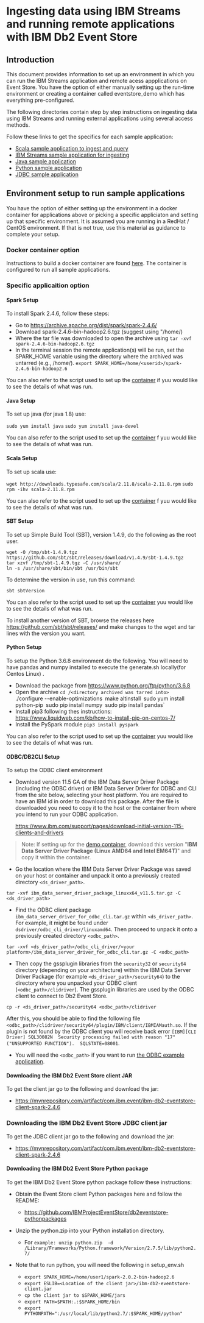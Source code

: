 # Ingesting data using IBM Streams and running remote applications with IBM Db2 Event Store

## Introduction 

This document provides information to set up an environment in which you can run the IBM Streams application
and remote acess appplications on Event Store. You have the option of either manually setting up the run-time environment or creating a container called eventstore_demo which has everything pre-configured.

The following directories contain step by step instructions on ingesting data using IBM Streams and running external applications using several access methods. 

Follow these links to get the specifics for each sample application:

* [Scala sample application to ingest and query](ScalaApplication/README.md)
* [IBM Streams sample application for ingesting](IngestUsingIBMStreams/README.md)
* [Java sample application](JavaApplication/README.md)
* [Python sample application](PythonApplication/README.md)
* [JDBC sample application](JDBCApplication/README.md)

## Environment setup to run sample applications

You have the option of either setting up the environment in a docker container for applications above or picking a specific appliciaton and setting up that specific environment. It is assumed you are running in a RedHat / CentOS environment. If that is not true, use this material as guidance to complete your setup.

### Docker container option

Instructions to build a docker container are found [here](https://github.com/IBMProjectEventStore/db2eventstore-IoT-Analytics/tree/master/container). The container is configured to run all sample applications.

### Specific applicaition option

#### Spark Setup

To install Spark 2.4.6, follow these steps:

* Go to https://archive.apache.org/dist/spark/spark-2.4.6/
* Download spark-2.4.6-bin-hadoop2.6.tgz (suggest using  "/home/<userid>)
* Where the tar file was downloaded to open the archive using
  `tar -xvf spark-2.4.6-bin-hadoop2.6.tgz`
* In the terminal session the remote application(s) will be run, set the SPARK_HOME variable using the directory where the archived was untarred (e.g., /home/<userid>).
`export SPARK_HOME=/home/<userid>/spark-2.4.6-bin-hadoop2.6`

You can also refer to the script used to set up the [container](https://github.com/IBMProjectEventStore/db2eventstore-IoT-Analytics/blob/master/container/setup/setup-spark.sh) if yuu would like to see the details of what was run.

#### Java Setup

To set up java (for java 1.8) use: 

`sudo yum install java`
`sudo yum install java-devel`

You can also refer to the script used to set up the [container](https://github.com/IBMProjectEventStore/db2eventstore-IoT-Analytics/blob/master/container/setup/setup-java.sh) f yuu would like to see the details of what was run.

#### Scala Setup

To set up scala use:

`wget http://downloads.typesafe.com/scala/2.11.8/scala-2.11.8.rpm`
`sudo rpm -ihv scala-2.11.8.rpm`

You can also refer to the script used to set up the [container](https://github.com/IBMProjectEventStore/db2eventstore-IoT-Analytics/blob/master/container/setup/setup-scala.sh) f yuu would like to see the details of what was run.

#### SBT Setup

To set up Simple Build Tool (SBT), version 1.4.9, do the following as the root user.  
  
```
wget -O /tmp/sbt-1.4.9.tgz https://github.com/sbt/sbt/releases/download/v1.4.9/sbt-1.4.9.tgz
tar xzvf /tmp/sbt-1.4.9.tgz -C /usr/share/
ln -s /usr/share/sbt/bin/sbt /usr/bin/sbt
```

To determine the version in use, run this command: 

`sbt sbtVersion`

You can also refer to the script used to set up the [container](https://github.com/IBMProjectEventStore/db2eventstore-IoT-Analytics/blob/master/container/setup/setup-scala.sh) yuu would like to see the details of what was run.
  
To install another version of SBT, browse the releases here https://github.com/sbt/sbt/releases/ and make changes to the wget and tar lines with the version you want.

#### Python Setup

To setup the Python 3.6.8 environment do the following. You will need to have pandas and numpy installed to execute the generate.sh locally(for Centos Linux) .

* Download the package from https://www.python.org/ftp/python/3.6.8
* Open the archive
`cd /<directory archived was tarred into>
`./configure --enable-optimizations`
`make altinstall`
`sudo yum install python-pip`
`sudo pip install numpy`
`sudo pip install pandas`
* Install pip3 following thes instructions: https://www.liquidweb.com/kb/how-to-install-pip-on-centos-7/
* Install the PySpark module
`pip3 install pyspark`

You can also refer to the script used to set up the [container](https://github.com/IBMProjectEventStore/db2eventstore-IoT-Analytics/blob/master/container/setup/setup-python.sh) yuu would like to see the details of what was run.

#### ODBC/DB2CLI Setup

To setup the ODBC client environment

* Download version 11.5 GA of the IBM Data Server Driver Package (including the ODBC driver) or IBM Data Server Driver for ODBC and CLI from the site below, selecting your host platform. You are required to have an IBM id in order to download this package. After the file is downloaded you need to copy it to the host or the container from where you intend to run your ODBC application. 

  https://www.ibm.com/support/pages/download-initial-version-115-clients-and-drivers
  
> Note: If setting up for the [demo container](https://github.com/IBMProjectEventStore/db2eventstore-IoT-Analytics/blob/master/container), download this version "**IBM Data Server Driver Package (Linux AMD64 and Intel EM64T)**"  and copy it within the container.

* Go the location where the IBM Data Server Driver Package was saved on your host or container and unpack it onto a previously created directory `<ds_driver_path>`.

`tar -xvf ibm_data_server_driver_package_linuxx64_v11.5.tar.gz -C <ds_driver_path>`

* Find the ODBC client package `ibm_data_server_driver_for_odbc_cli.tar.gz` within `<ds_driver_path>`. For example, it might be found under `dsdriver/odbc_cli_driver/linuxamd64`. Then proceed to unpack it onto a previously created directory `<odbc_path>`. 

`tar -xvf <ds_driver_path>/odbc_cli_driver/<your platform>/ibm_data_server_driver_for_odbc_cli.tar.gz -C <odbc_path>`

* Then copy the gssplugin libraries from the `security32` or `security64` directory (depending on your architecture) within the IBM Data Server Driver Package (for example `<ds_driver_path>/security64`) to the directory where you unpacked your ODBC client (`<odbc_path>/clidriver`). The gssplugin libraries are used by the ODBC client to connect to Db2 Event Store. 

`cp -r <ds_driver_path>/security64 <odbc_path>/clidriver`

After this, you should be able to find the following file `<odbc_path>/clidriver/security64/plugin/IBM/client/IBMIAMauth.so`. If the plugin is not found by the ODBC client you will receive back error ```[IBM][CLI Driver] SQL30082N  Security processing failed with reason "17" ("UNSUPPORTED FUNCTION").  SQLSTATE=08001```.

* You will need the `<odbc_path>` if you want to run [the ODBC example application](https://github.com/IBMProjectEventStore/db2eventstore-IoT-Analytics/tree/master/AdvancedApplications/ODBCApplication).

#### Downloading the IBM Db2 Event Store client JAR

To get the client jar go to the following and download the jar:

* https://mvnrepository.com/artifact/com.ibm.event/ibm-db2-eventstore-client-spark-2.4.6


### Downloading the IBM Db2 Event Store JDBC client jar

To get the JDBC client jar go to the following and download the jar:
  
* https://mvnrepository.com/artifact/com.ibm.event/ibm-db2-eventstore-client-spark-2.4.6

#### Downloading the IBM Db2 Event Store Python package

To get the IBM Db2 Event Store python package follow these instructions: 

* Obtain the Event Store client Python packages here and follow the README:
   * https://github.com/IBMProjectEventStore/db2eventstore-pythonpackages
* Unzip the python.zip into your Python installation directory.
   * For `example: unzip python.zip  -d /Library/Frameworks/Python.framework/Version/2.7.5/lib/python2.7/`

* Note that to run python, you will need the following in setup_env.sh
   * `export SPARK_HOME=/home/user1/spark-2.0.2-bin-hadoop2.6`
   * `export ESLIB=<Location of the client jar>/ibm-db2-eventstore-client.jar`
   * `cp the client jar to $SPARK_HOME/jars`
   * `export PATH=$PATH:.:$SPARK_HOME/bin`
   * `export PYTHONPATH=":/usr/local/lib/python2.7/:$SPARK_HOME/python"`

